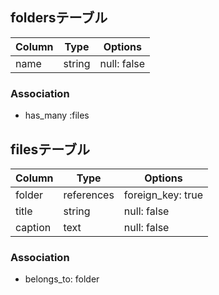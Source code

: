 ## foldersテーブル

| Column             | Type       | Options                        |
| ------------------ | ---------- | ------------------------------ |
| name               | string     | null: false                    |

### Association
- has_many :files

## filesテーブル

| Column           | Type       | Options                        |
| ---------------- | ---------- | ------------------------------ |
| folder           | references | foreign_key: true              |
| title            | string     | null: false                    |
| caption          | text       | null: false                    |

### Association
- belongs_to: folder
